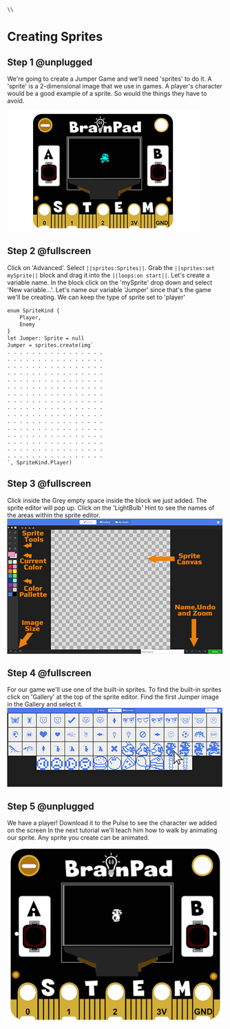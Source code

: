 ```template
\\
```

# Creating Sprites

## Step 1 @unplugged

We're going to create a Jumper Game and we'll need 'sprites' to do it. A 'sprite' is a 2-dimensional image that we use in games. A player's character would be a good example of a sprite. So would the things they have to avoid.  

![BrainPad buzzer image](../static/images/sprite1.jpg)

## Step 2 @fullscreen

Click on 'Advanced'. Select ``||sprites:Sprites||``. Grab the ``||sprites:set mySprite||`` block and drag it into the ``||loops:on start||``. Let's create a variable name. In the block click on the 'mySprite' drop down and select 'New variable...'. Let's name our variable 'Jumper' since that's the game we'll be creating. We can keep the type of sprite set to 'player'


```blocks
enum SpriteKind {
    Player,
    Enemy
}
let Jumper: Sprite = null
Jumper = sprites.create(img`
. . . . . . . . . . . . . . . . 
. . . . . . . . . . . . . . . . 
. . . . . . . . . . . . . . . . 
. . . . . . . . . . . . . . . . 
. . . . . . . . . . . . . . . . 
. . . . . . . . . . . . . . . . 
. . . . . . . . . . . . . . . . 
. . . . . . . . . . . . . . . . 
. . . . . . . . . . . . . . . . 
. . . . . . . . . . . . . . . . 
. . . . . . . . . . . . . . . . 
. . . . . . . . . . . . . . . . 
. . . . . . . . . . . . . . . . 
. . . . . . . . . . . . . . . . 
. . . . . . . . . . . . . . . . 
. . . . . . . . . . . . . . . . 
`, SpriteKind.Player)

```

## Step 3 @fullscreen

Click inside the Grey empty space inside the block we just added. The sprite editor will pop up. Click on the 'LightBulb' Hint to see the names of the areas within the sprite editor.
 ![BrainPad buzzer image](../static/images/spriteEditor.jpg)

## Step 4 @fullscreen

For our game we'll use one of the built-in sprites. To find the built-in sprites click on 'Gallery' at the top of the sprite editor. Find the first Jumper image in the Gallery and select it.
 ![BrainPad buzzer image](../static/images/spriteJumper.jpg)


## Step 5 @unplugged

We have a player! Download it to the Pulse to see the character we added on the screen 
 In the next tutorial we'll teach him how to walk by animating our sprite. Any sprite you create can be animated. 

 ![BrainPad buzzer image](../static/images/spritePlayer.jpg)
